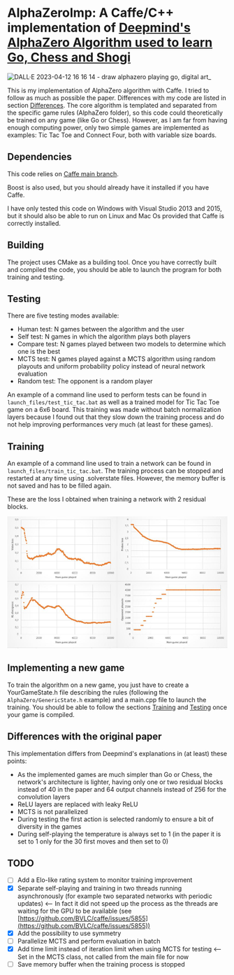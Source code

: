 # AlphaZeroImp: A Caffe/C++ implementation of [Deepmind's AlphaZero Algorithm used to learn Go, Chess and Shogi](https://arxiv.org/abs/1712.01815)

![DALL·E 2023-04-12 16 16 14 - draw alphazero playing go, digital art_](https://user-images.githubusercontent.com/97220909/231603565-d8aeabd6-efe3-408f-bbdb-6f45a4af4e0a.png)


This is my implementation of AlphaZero algorithm with Caffe. I tried to follow as much as possible the paper. Differences with my code are listed in section [Differences](#diff).
The core algorithm is templated and separated from the specific game rules (AlphaZero folder), so this code could theoretically be trained on any game (like Go or Chess). However, as I am far from having enough computing power, only two simple games are implemented as examples: Tic Tac Toe and Connect Four, both with variable size boards.

## Dependencies

This code relies on [Caffe main branch](https://github.com/BVLC/caffe).

Boost is also used, but you should already have it installed if you have Caffe.

I have only tested this code on Windows with Visual Studio 2013 and 2015, but it should also be able to run on Linux and Mac Os provided that Caffe is correctly installed.

## Building

The project uses CMake as a building tool.
Once you have correctly built and compiled the code, you should be able to launch the program for both training and testing.

## <a name="testing"></a>Testing

There are five testing modes available:
* Human test: N games between the algorithm and the user
* Self test: N games in which the algorithm plays both players
* Compare test: N games played between two models to determine which one is the best
* MCTS test: N games played against a MCTS algorithm using random playouts and uniform probability policy instead of neural network evaluation
* Random test: The opponent is a random player

An example of a command line used to perform tests can be found in `launch_files/test_tic_tac.bat` as well as a trained model for Tic Tac Toe game on a 6x6 board. This training was made without batch normalization layers because I found out that they slow down the training process and do not help improving performances very much (at least for these games).

## <a name="training"></a>Training

An example of a command line used to train a network can be found in `launch_files/train_tic_tac.bat`. The training process can be stopped and restarted at any time using .solverstate files. However, the memory buffer is not saved and has to be filled again.

These are the loss I obtained when training a network with 2 residual blocks.

![Loss curves](launch_files/training_curves.jpg)


## Implementing a new game

To train the algorithm on a new game, you just have to create a YourGameState.h file describing the rules (following the `AlphaZero/GenericState.h` example) and a main.cpp file to launch the training. You should be able to follow the sections [Training](#training) and [Testing](#testing) once your game is compiled.

## <a name="diff"></a>Differences with the original paper

This implementation differs from Deepmind's explanations in (at least) these points:
* As the implemented games are much simpler than Go or Chess, the network's architecture is lighter, having only one or two residual blocks instead of 40 in the paper and 64 output channels instead of 256 for the convolution layers
* ReLU layers are replaced with leaky ReLU
* MCTS is not parallelized
* During testing the first action is selected randomly to ensure a bit of diversity in the games
* During self-playing the temperature is always set to 1 (in the paper it is set to 1 only for the 30 first moves and then set to 0)

## TODO

- [ ] Add a Elo-like rating system to monitor training improvement
- [x] Separate self-playing and training in two threads running asynchronously (for example two separated networks with periodic updates) <-- In fact it did not speed up the process as the threads are waiting for the GPU to be available (see [https://github.com/BVLC/caffe/issues/5855](https://github.com/BVLC/caffe/issues/5855))
- [x] Add the possibility to use symmetry
- [ ] Parallelize MCTS and perform evaluation in batch
- [x] Add time limit instead of iteration limit when using MCTS for testing <--Set in the MCTS class, not called from the main file for now
- [ ] Save memory buffer when the training process is stopped
